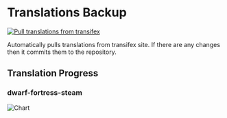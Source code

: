 # Translations Backup

[![Pull translations from transifex](https://github.com/dfint/translations-backup/actions/workflows/pull-translations.yml/badge.svg)](https://github.com/dfint/translations-backup/actions/workflows/pull-translations.yml)

Automatically pulls translations from transifex site. If there are any changes then it commits them to the repository.

## Translation Progress

### dwarf-fortress-steam

![Chart](https://quickchart.io/chart/render/sf-654b038c-c31e-4b06-adbb-3b607595263b)
<!--
### dwarf-fortress

![Chart](https://quickchart.io/chart/render/sf-a7bef9f3-c9b4-495f-b0e6-ebad2ed8b411)
-->